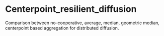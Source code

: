 # Centerpoint_resilient_diffusion
Comparison between no-cooperative, average, median, geometric median, centerpoint based aggregation for distributed diffusion.
